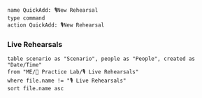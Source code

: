 ---
---

```button
name QuickAdd: 🎙️New Rehearsal
type command
action QuickAdd: 🎙️New Rehearsal
```

### Live Rehearsals
```dataview
table scenario as "Scenario", people as "People", created as "Date/Time"
from "ME/🧪 Practice Lab/🎙️ Live Rehearsals"
where file.name != "🎙️ Live Rehearsals"
sort file.name asc 

```
